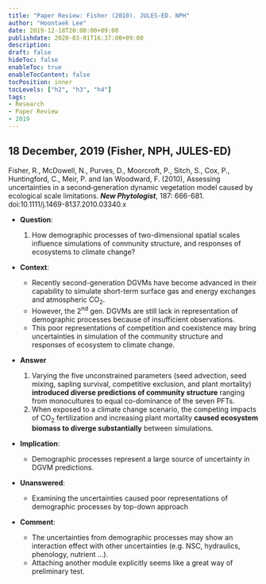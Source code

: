 ```yaml
---
title: "Paper Review: Fisher (2010). JULES-ED. NPH"
author: "Hoontaek Lee"
date: 2019-12-18T20:00:00+09:00
publishdate: 2020-03-01T16:37:00+09:00
description:
draft: false
hideToc: false
enableToc: true
enableTocContent: false
tocPosition: inner
tocLevels: ["h2", "h3", "h4"]
tags:
- Research
- Paper Review
- 2019
---
```


## 18 December, 2019 (Fisher, NPH, JULES-ED)

Fisher, R., McDowell, N., Purves, D., Moorcroft, P., Sitch, S., Cox, P., Huntingford, C., Meir, P. and Ian Woodward, F. (2010), Assessing uncertainties in a second‐generation dynamic vegetation model caused by ecological scale limitations. **_New Phytologist_**, 187: 666-681. doi:10.1111/j.1469-8137.2010.03340.x

- **Question**:
  1. How demographic processes of two-dimensional spatial scales influence simulations of community structure, and responses of ecosystems to climate change?

- **Context**:
  - Recently second-generation DGVMs have become advanced in their capability to simulate short-term surface gas and energy exchanges and atmospheric CO<sub>2</sub>.
  - However, the 2<sup>nd</sup> gen. DGVMs are still lack in representation of demographic processes because of insufficient observations.
  - This poor representations of competition and coexistence may bring uncertainties in simulation of the community structure and responses of ecosystem to climate change.

- **Answer**
  1. Varying the five unconstrained parameters (seed advection, seed mixing, sapling survival, competitive exclusion, and plant mortality) **introduced diverse predictions of community structure** ranging from monocultures to equal co-dominance of the seven PFTs.
  2. When exposed to a climate change scenario, the competing impacts of CO<sub>2</sub> fertilization and increasing plant mortality **caused ecosystem biomass to diverge substantially** between simulations.

- **Implication**:
  - Demographic processes represent a large source of uncertainty in DGVM predictions.

- **Unanswered**:
  - Examining the uncertainties caused poor representations of demographic processes by top-down approach

- **Comment**: 
  - The uncertainties from demographic processes may show an interaction effect with other uncertainties (e.g. NSC, hydraulics, phenology, nutrient ...).
  - Attaching another module explicitly seems like a great way of preliminary test.